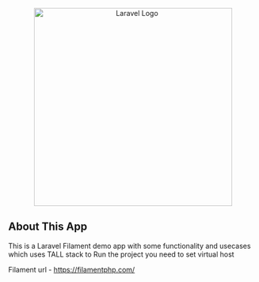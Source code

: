 <p align="center"><a href="https://laravel.com" target="_blank"><img src="https://raw.githubusercontent.com/laravel/art/master/logo-lockup/5%20SVG/2%20CMYK/1%20Full%20Color/laravel-logolockup-cmyk-red.svg" width="400" alt="Laravel Logo"></a></p>

## About This App

This is a Laravel Filament demo app with some functionality and usecases which uses TALL stack
to Run the project you need to set virtual host

Filament url - https://filamentphp.com/
